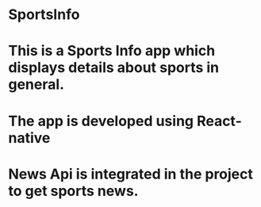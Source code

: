 # SportsInfo
# This is a Sports Info app which displays details about sports in general. 
# The app is developed using React-native 
# News Api is integrated in the project to get sports news.
